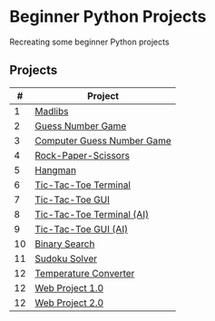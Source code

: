 # Beginner Python Projects
Recreating some beginner Python projects
## Projects

|#|Project|
|-|-------|
|1|[Madlibs](https://github.com/Momen-17/Random-Projects/blob/master/Projects/Madlibs/madlibs.py)|
|2|[Guess Number Game](https://github.com/Momen-17/Random-Projects/blob/master/Projects/Guess%20the%20Number%20(Computer)/computer_guess.py)|
|3|[Computer Guess Number Game](https://github.com/Momen-17/Random-Projects/blob/master/Projects/Guess%20the%20Number%20(User)/user_guess.py)|
|4|[Rock-Paper-Scissors](https://github.com/Momen-17/Random-Projects/blob/master/Projects/Rock%20Paper%20Scissors/rock_paper_scissors.py)|
|5|[Hangman](https://github.com/Momen-17/Random-Projects/blob/master/Projects/Hangman/hangman.py)|
|6|[Tic-Tac-Toe Terminal](https://github.com/Momen-17/Random-Projects/blob/master/Projects/Tic-Tac-Toe/tictactoe.py)|
|7|[Tic-Tac-Toe GUI](https://github.com/Momen-17/Random-Projects/blob/master/Projects/Tic-Tac-Toe%20(pygame)/tictactoe.py)|
|8|[Tic-Tac-Toe Terminal (AI)](https://github.com/Momen-17/Random-Projects/blob/master/Projects/TIC-TAC-TOE-AI/tictactoe.py)|
|9|[Tic-Tac-Toe GUI (AI)](https://github.com/Momen-17/Random-Projects/blob/master/Projects/TIC-TAC-TOE-AI%20(pygame)/tictactoe.py)|
|10|[Binary Search](https://github.com/Momen-17/Random-Projects/blob/master/Projects/Search%20Algorithm/search.py)|
|11|[Sudoku Solver](https://github.com/Momen-17/Random-Projects/tree/master/Projects/Sudoku%20Solver)|
|12|[Temperature Converter](https://github.com/Momen-17/Random-Projects/blob/master/Projects/Temperature%20Converter/converter.py)|
|12|[Web Project 1.0](https://github.com/Momen-17/Random-Projects/blob/master/Projects/1.%20Web%20Project/index.html)|
|12|[Web Project 2.0](https://github.com/Momen-17/Random-Projects/blob/master/Projects/Web%20Project%202.0/index.html)|
